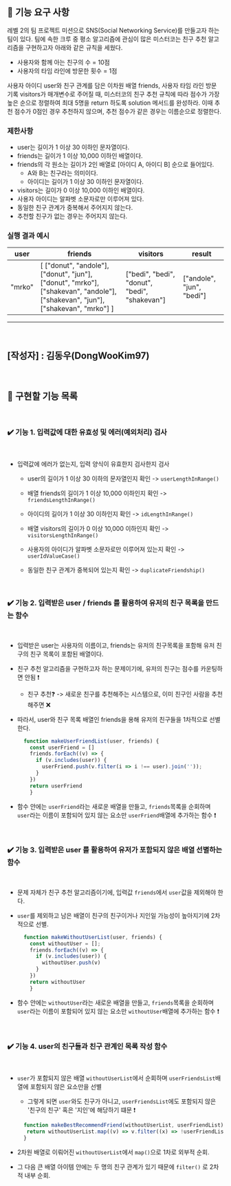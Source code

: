 ## 🚀 기능 요구 사항

레벨 2의 팀 프로젝트 미션으로 SNS(Social Networking Service)를 만들고자 하는 팀이 있다. 팀에 속한 크루 중 평소 알고리즘에 관심이 많은 미스터코는 친구 추천 알고리즘을 구현하고자 아래와 같은 규칙을 세웠다.
- 사용자와 함께 아는 친구의 수 = 10점 
- 사용자의 타임 라인에 방문한 횟수 = 1점

사용자 아이디 user와 친구 관계를 담은 이차원 배열 friends, 사용자 타임 라인 방문 기록 visitors가 매개변수로 주어질 때, 미스터코의 친구 추천 규칙에 따라 점수가 가장 높은 순으로 정렬하여 최대 5명을 return 하도록 solution 메서드를 완성하라. 이때 추천 점수가 0점인 경우 추천하지 않으며, 추천 점수가 같은 경우는 이름순으로 정렬한다.

### 제한사항

- user는 길이가 1 이상 30 이하인 문자열이다.
- friends는 길이가 1 이상 10,000 이하인 배열이다.
- friends의 각 원소는 길이가 2인 배열로 [아이디 A, 아이디 B] 순으로 들어있다.
  - A와 B는 친구라는 의미이다.
  - 아이디는 길이가 1 이상 30 이하인 문자열이다.
- visitors는 길이가 0 이상 10,000 이하인 배열이다.
- 사용자 아이디는 알파벳 소문자로만 이루어져 있다.
- 동일한 친구 관계가 중복해서 주어지지 않는다.
- 추천할 친구가 없는 경우는 주어지지 않는다.

### 실행 결과 예시

| user   | friends                                                                                                                         | visitors                                      | result                    |
| ------ | ------------------------------------------------------------------------------------------------------------------------------- | --------------------------------------------- | ------------------------- |
| "mrko" | [ ["donut", "andole"], ["donut", "jun"], ["donut", "mrko"], ["shakevan", "andole"], ["shakevan", "jun"], ["shakevan", "mrko"] ] | ["bedi", "bedi", "donut", "bedi", "shakevan"] | ["andole", "jun", "bedi"] |


------------------------------
<br>

## [작성자] : 김동우(DongWooKim97)  
</br> 

## 📝 구현할 기능 목록
</br> 

### ✔️ 기능 1. 입력값에 대한 유효성 및 에러(예외처리) 검사
<br>

  - 입력값에 에러가 없는지, 입력 양식이 유효한지 검사한지 검사  

    - user의 길이가 1 이상 30 이하의 문자열인지 확인 -> ```userLengthInRange()```

    - 배열 friends의 길이가 1 이상 10,000 이하인지 확인 -> ```friendsLengthInRange()```

    - 아이디의 길이가 1 이상 30 이하인지 확인 -> ```idLengthInRange()```
    
    - 배열 visitors의 길이가 0 이상 10,000 이하인지 확인 -> ```visitorsLengthInRange()``` 

    - 사용자의 아이디가 알파벳 소문자로만 이루어져 있는지 확인 -> ```userIdValueCase()```

    - 동일한 친구 관계가 중복되어 있는지 확인 -> ```duplicateFriendship()```
  
</br> 

### ✔️ 기능 2. 입력받은 user / friends 를 활용하여 유저의 친구 목록을 만드는 함수
<br>

  - 입력받은 user는 사용자의 이름이고, friends는 유저의 친구목록을 포함해 유저 친구의 친구 목록이 포함된 배열이다.

  - 친구 추천 알고리즘을 구현하고자 하는 문제이기에, 유저의 친구는 점수를 카운팅하면 안됨 ❗️
    - 친구 추천❓ -> 새로운 친구를 추천해주는 시스템으로, 이미 친구인 사람을 추천해주면 ❌

  - 따라서, user와 친구 목록 배열인 friends을 용해 유저의 친구들을 1차적으로 선별한다.
    ```javascript
      function makeUserFriendList(user, friends) {
        const userFriend = []
        friends.forEach((v) => {
          if (v.includes(user)) {
            userFriend.push(v.filter(i => i !== user).join(''));
          }
        })
        return userFriend
        }
    ````

  - 함수 안에는 ```userFriend```라는 새로운 배열을 만들고, ```friends```목록을 순회하며 ```user```라는 이름이 포함되어 있지 않는 요소만 ```userFriend```배열에 추가하는 함수 ❗️

</br> 

### ✔️ 기능 3. 입력받은 user 를 활용하여 유저가 포함되지 않은 배열 선별하는 함수
<br>

  - 문제 자체가 친구 추천 알고리즘이기에, 입력값 ```friends```에서 ```user```값을 제외해야 한다.

  - ```user```를 제외하고 남은 배열이 친구의 친구이거나 지인일 가능성이 높아지기에 2차적으로 선별.
    ```javascript
      function makeWithoutUserList(user, friends) {
        const withoutUser = [];
        friends.forEach((v) => {
          if (v.includes(user)) {
            withoutUser.push(v)
          }
        })
        return withoutUser
        }
    ````

  - 함수 안에는 ```withoutUser```라는 새로운 배열을 만들고, ```friends```목록을 순회하며 ````user````라는 이름이 포함되어 있지 않는 요소만 ```withoutUser```배열에 추가하는 함수 ❗️

</br> 

### ✔️ 기능 4. user의 친구들과 친구 관계인 목록 작성 함수
<br>

  - ```user```가 포함되지 않은 배열 ```withoutUserList```에서 순회하며 ```userFriendsList```배열에 포함되지 않은 요소만을 선별

    -   그렇게 되면 ```user```와도 친구가 아니고, ```userFriendsList```에도 포함되지 않은 '친구의 친구' 혹은 '지인'에 해당하기 떄문 ❗️
    ```javascript
      function makeBestRecommendFriend(withoutUserList, userFriendList) {
       return withoutUserList.map((v) => v.filter((x) => !userFriendList.includes(x))).map(i => i.join(''))
      }
    ````

  - 2차원 배열로 이뤄어진 ```withoutUserList```에서 ```map()```으로 1차로 외부적 순회.
  - 그 다음 큰 배열 아이템 안에는 두 명의 친구 관계가 있기 때문에 ```filter()``` 로 2차적 내부 순회.